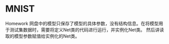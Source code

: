# MNIST
Homework
网盘中的模型只保存了模型的具体参数，没有结构信息。在将模型用于测试集数据时，需要将定义Net类的代码进行运行，并实例化Net类。
然后讲读取的模型参数赋值给实例化的Net类。
